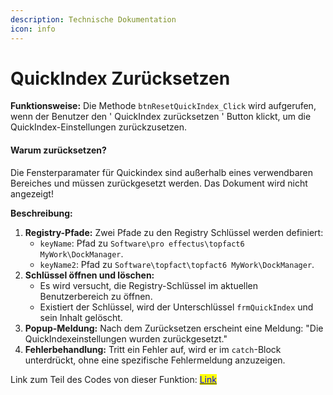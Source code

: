 ```yaml
---
description: Technische Dokumentation
icon: info
---
```


# QuickIndex Zurücksetzen

**Funktionsweise:** Die Methode `btnResetQuickIndex_Click` wird aufgerufen, wenn der Benutzer den ' QuickIndex zurücksetzen ' Button klickt, um die QuickIndex-Einstellungen zurückzusetzen.

#### Warum zurücksetzen?

Die Fensterparamater für Quickindex sind außerhalb eines verwendbaren Bereiches und müssen zurückgesetzt werden. Das Dokument wird nicht angezeigt!

**Beschreibung:**

1. **Registry-Pfade:** Zwei Pfade zu den Registry Schlüssel werden definiert:
   * `keyName`: Pfad zu `Software\pro effectus\topfact6 MyWork\DockManager`.
   * `keyName2`: Pfad zu `Software\topfact\topfact6 MyWork\DockManager`.
2. **Schlüssel öffnen und löschen:**
   * Es wird versucht, die Registry-Schlüssel im aktuellen Benutzerbereich zu öffnen.
   * Existiert der Schlüssel, wird der Unterschlüssel `frmQuickIndex` und sein Inhalt gelöscht.
3. **Popup-Meldung:** Nach dem Zurücksetzen erscheint eine Meldung: "Die QuickIndexeinstellungen wurden zurückgesetzt."
4. **Fehlerbehandlung:** Tritt ein Fehler auf, wird er im `catch`-Block unterdrückt, ohne eine spezifische Fehlermeldung anzuzeigen.

Link zum Teil des Codes von dieser Funktion:  [<mark style="color:blue;">Link</mark>](https://github.com/topfact-AG/topfact6/blob/97253914e8f78c153a791c816fd44a15f42987ed/topfact.MyWork/topfact.MyWork/Forms/Settings/frmUserSettings.cs#L378)

